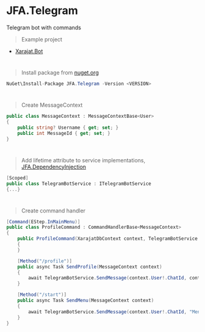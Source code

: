 # JFA.Telegram
Telegram bot with commands
> Example project
- [Xarajat.Bot](https://github.com/javlonfattoev/Xarajat.Bot)
#
>Install package from [nuget.org](https://www.nuget.org/packages/JFA.Telegram)
```C#
NuGet\Install-Package JFA.Telegram -Version <VERSION>
```
#
>Create MessageContext
```C#
public class MessageContext : MessageContextBase<User>
{
    public string? Username { get; set; }
    public int MessageId { get; set; }
}
```
#
>Add lifetime attribute to service implementations, [JFA.DependencyInjection](https://github.com/javlonfattoev/JFA.DependencyInjection)
```C#
[Scoped]
public class TelegramBotService : ITelegramBotService
{...}
```
#
>Create command handler
```C#
[Command(EStep.InMainMenu)]
public class ProfileCommand : CommandHandlerBase<MessageContext>
{
    public ProfileCommand(XarajatDbContext context, TelegramBotService telegramBotService)
    {
    }

    [Method("/profile")]
    public async Task SendProfile(MessageContext context)
    {
        await TelegramBotService.SendMessage(context.User!.ChatId, context.User!.Name!);
    }

    [Method("/start")]
    public async Task SendMenu(MessageContext context)
    {
        await TelegramBotService.SendMessage(context.User!.ChatId, "Menu");
    }
}
```
